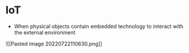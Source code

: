 # IoT
- When physical objects contain embedded technology to interact with the external environment

![[Pasted image 20220722110630.png]]